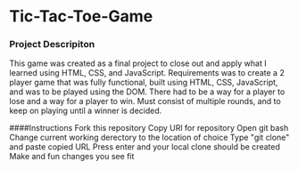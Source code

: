 # Tic-Tac-Toe-Game
### Project Descripiton
This game was created as a final project to close out and apply what I learned using HTML, CSS, and JavaScript. Requirements was to create a 2 player game that was fully functional, built using HTML, CSS, JavaScript, and was to be played using the DOM. There had to be a way for a player to lose and a way for a player to win. Must consist of multiple rounds, and to keep on playing until a winner is decided.

####Instructions
 Fork this repository
 Copy URl for repository
 Open git bash
 Change current working derectory to the location of choice
 Type "git clone" and paste copied URL
 Press enter and your local clone should be created
 Make and fun changes you see fit
